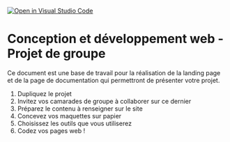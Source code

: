 [![Open in Visual Studio Code](https://classroom.github.com/assets/open-in-vscode-2e0aaae1b6195c2367325f4f02e2d04e9abb55f0b24a779b69b11b9e10269abc.svg)](https://classroom.github.com/online_ide?assignment_repo_id=17849316&assignment_repo_type=AssignmentRepo)
# Conception et développement web - Projet de groupe

Ce document est une base de travail pour la réalisation de la landing page et de la page de documentation qui permettront de présenter votre projet.

1. Dupliquez le projet
2. Invitez vos camarades de groupe à collaborer sur ce dernier
3. Préparez le contenu à renseigner sur le site
4. Concevez vos maquettes sur papier
5. Choisissez les outils que vous utiliserez
6. Codez vos pages web !